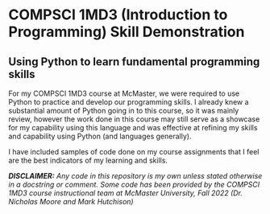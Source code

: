 # **COMPSCI 1MD3** (Introduction to Programming) Skill Demonstration

## Using Python to learn fundamental programming skills

For my COMPSCI 1MD3 course at McMaster, we were required to use Python to practice and develop our programming skills. I already knew a substantial amount of Python going in to this course, so it was mainly review, however the work done in this course may still serve as a showcase for my capability using this language and was effective at refining my skills and capability using Python (and languages generally).

I have included samples of code done on my course assignments that I feel are the best indicators of my learning and skills.

***DISCLAIMER:** Any code in this repository is my own unless stated otherwise in a docstring or comment. Some code has been provided by the COMPSCI 1MD3 course instructional team at McMaster University, Fall 2022 (Dr. Nicholas Moore and Mark Hutchison)*
